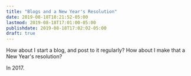 ```yaml
---
title: "Blogs and a New Year's Resolution"
date: 2019-08-18T18:21:52-05:00
lastmod: 2019-08-18T17:01:00-05:00
publishdate: 2019-08-18T17:02:02-05:00
draft: true
---
```


How about I start a blog, and post to it regularly? How about I make
that a New Year's resolution?

In 2017.



